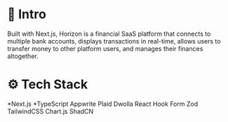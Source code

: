 # 🚀 Intro

Built with Next.js, Horizon is a financial SaaS platform that connects to multiple bank accounts, displays transactions in real-time, allows users to transfer money to other platform users, and manages their finances altogether.

# ⚙️ Tech Stack

*Next.js
*TypeScript
Appwrite
Plaid
Dwolla
React Hook Form
Zod
TailwindCSS
Chart.js
ShadCN
